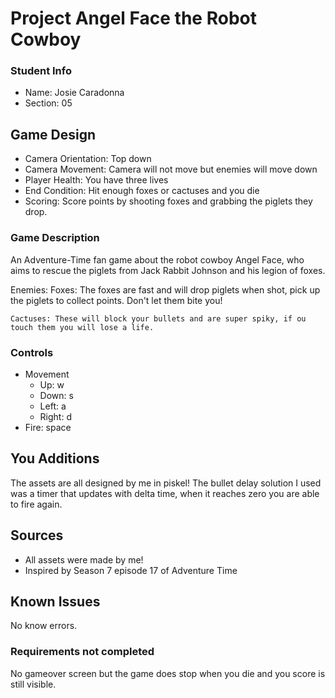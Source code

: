# Project Angel Face the Robot Cowboy

### Student Info

-   Name: Josie Caradonna
-   Section: 05

## Game Design

-   Camera Orientation: Top down
-   Camera Movement: Camera will not move but enemies will move down    
-   Player Health: You have three lives
-   End Condition: Hit enough foxes or cactuses and you die
-   Scoring: Score points by shooting foxes and grabbing the piglets they drop.

### Game Description

An Adventure-Time fan game about the robot cowboy Angel Face, who aims to rescue the piglets from Jack Rabbit Johnson and his legion of foxes.

Enemies:
    Foxes: The foxes are fast and will drop piglets when shot, pick up the piglets to collect points. Don't let them bite you!

    Cactuses: These will block your bullets and are super spiky, if ou touch them you will lose a life.

### Controls

-   Movement
    -   Up: w
    -   Down: s
    -   Left: a
    -   Right: d
-   Fire: space

## You Additions

The assets are all designed by me in piskel!
The bullet delay solution I used was a timer that updates with delta time, when it reaches zero you are able to fire again.

## Sources

-   All assets were made by me!
-   Inspired by Season 7 episode 17 of Adventure Time

## Known Issues

No know errors.

### Requirements not completed

No gameover screen but the game does stop when you die and you score is still visible.

